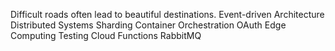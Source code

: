 Difficult roads often lead to beautiful destinations. Event-driven Architecture Distributed Systems Sharding Container Orchestration OAuth Edge Computing Testing Cloud Functions RabbitMQ
